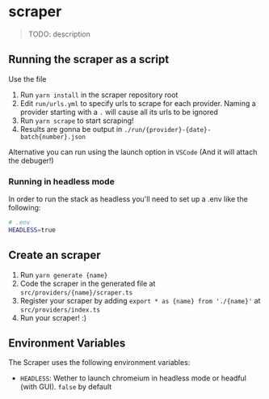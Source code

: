 # scraper

> TODO: description

## Running the scraper as a script

Use the file

1. Run `yarn install` in the scraper repository root
2. Edit `run/urls.yml` to specify urls to scrape for each provider. Naming a provider starting with a `.` will cause all its urls to be ignored
3. Run `yarn scrape` to start scraping!
4. Results are gonna be output in `./run/{provider}-{date}-batch{number}.json`

Alternative you can run using the launch option in `VSCode` (And it will attach the debuger!)

### Running in headless mode

In order to run the stack as headless you'll need to set up a .env like the following:

```bash
# .env
HEADLESS=true
```

## Create an scraper

1. Run `yarn generate {name}`
2. Code the scraper in the generated file at `src/providers/{name}/scraper.ts`
3. Register your scraper by adding `export * as {name} from './{name}'` at `src/providers/index.ts`
4. Run your scraper! :)

## Environment Variables

The Scraper uses the following environment variables:

- `HEADLESS`: Wether to launch chromeium in headless mode or headful (with GUI). `false` by default

